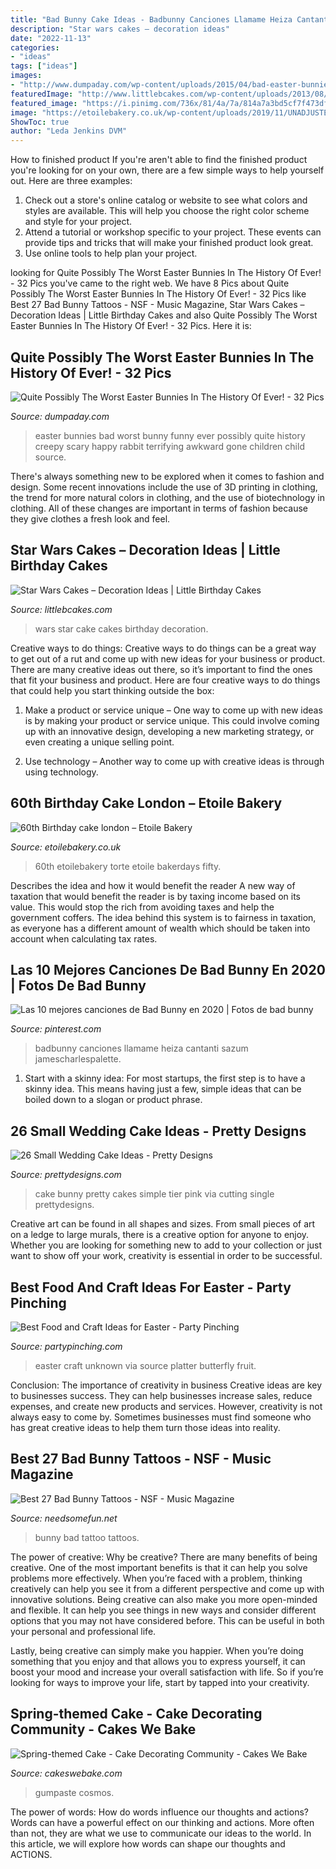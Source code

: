 ```yaml
---
title: "Bad Bunny Cake Ideas - Badbunny Canciones Llamame Heiza Cantanti Sazum Jamescharlespalette"
description: "Star wars cakes – decoration ideas"
date: "2022-11-13"
categories:
- "ideas"
tags: ["ideas"]
images:
- "http://www.dumpaday.com/wp-content/uploads/2015/04/bad-easter-bunnies-24.jpg"
featuredImage: "http://www.littlebcakes.com/wp-content/uploads/2013/08/Star-Wars-Cake-Pictures.jpg"
featured_image: "https://i.pinimg.com/736x/81/4a/7a/814a7a3bd5cf7f473dfb0735e565b4f6.jpg"
image: "https://etoilebakery.co.uk/wp-content/uploads/2019/11/UNADJUSTEDNONRAW_thumb_b7ee-768x1024.jpg"
ShowToc: true
author: "Leda Jenkins DVM"
---
```



How to finished product
If you're aren't able to find the finished product you're looking for on your own, there are a few simple ways to help yourself out. Here are three examples: 
1. Check out a store's online catalog or website to see what colors and styles are available. This will help you choose the right color scheme and style for your project.
2. Attend a tutorial or workshop specific to your project. These events can provide tips and tricks that will make your finished product look great.
3. Use online tools to help plan your project.

	

		
looking for Quite Possibly The Worst Easter Bunnies In The History Of Ever! - 32 Pics you've came to the right web. We have 8 Pics about Quite Possibly The Worst Easter Bunnies In The History Of Ever! - 32 Pics like Best 27 Bad Bunny Tattoos - NSF - Music Magazine, Star Wars Cakes – Decoration Ideas | Little Birthday Cakes and also Quite Possibly The Worst Easter Bunnies In The History Of Ever! - 32 Pics. Here it is:
		
    
## Quite Possibly The Worst Easter Bunnies In The History Of Ever! - 32 Pics

<img loading=lazy src="http://www.dumpaday.com/wp-content/uploads/2015/04/bad-easter-bunnies-24.jpg" onerror="this.onerror=null;this.src='https://tse2.mm.bing.net/th?id=OIP.9ajJu7yxvbiUZNGyOQirkwHaKk&amp;pid=15.1';" alt="Quite Possibly The Worst Easter Bunnies In The History Of Ever! - 32 Pics">

_Source: dumpaday.com_

>easter bunnies bad worst bunny funny ever possibly quite history creepy scary happy rabbit terrifying awkward gone children child source. 

	

There's always something new to be explored when it comes to fashion and design. Some recent innovations include the use of 3D printing in clothing, the trend for more natural colors in clothing, and the use of biotechnology in clothing. All of these changes are important in terms of fashion because they give clothes a fresh look and feel.

    
## Star Wars Cakes – Decoration Ideas | Little Birthday Cakes

<img loading=lazy src="http://www.littlebcakes.com/wp-content/uploads/2013/08/Star-Wars-Cake-Pictures.jpg" onerror="this.onerror=null;this.src='https://tse3.mm.bing.net/th?id=OIP.ubjh1AxNclsyTplAFCKShAHaJ4&amp;pid=15.1';" alt="Star Wars Cakes – Decoration Ideas | Little Birthday Cakes">

_Source: littlebcakes.com_

>wars star cake cakes birthday decoration. 

	

Creative ways to do things:
Creative ways to do things can be a great way to get out of a rut and come up with new ideas for your business or product. There are many creative ideas out there, so it’s important to find the ones that fit your business and product. Here are four creative ways to do things that could help you start thinking outside the box:
1. Make a product or service unique – One way to come up with new ideas is by making your product or service unique. This could involve coming up with an innovative design, developing a new marketing strategy, or even creating a unique selling point.

2. Use technology – Another way to come up with creative ideas is through using technology.

    
## 60th Birthday Cake London – Etoile Bakery

<img loading=lazy src="https://etoilebakery.co.uk/wp-content/uploads/2019/11/UNADJUSTEDNONRAW_thumb_b7ee-768x1024.jpg" onerror="this.onerror=null;this.src='https://tse1.mm.bing.net/th?id=OIP.2dMvi7b719olcc9cH01XGwHaJ4&amp;pid=15.1';" alt="60th Birthday cake london – Etoile Bakery">

_Source: etoilebakery.co.uk_

>60th etoilebakery torte etoile bakerdays fifty. 

	

Describes the idea and how it would benefit the reader
A new way of taxation that would benefit the reader is by taxing income based on its value. This would stop the rich from avoiding taxes and help the government coffers. The idea behind this system is to fairness in taxation, as everyone has a different amount of wealth which should be taken into account when calculating tax rates.

    
## Las 10 Mejores Canciones De Bad Bunny En 2020 | Fotos De Bad Bunny

<img loading=lazy src="https://i.pinimg.com/736x/81/4a/7a/814a7a3bd5cf7f473dfb0735e565b4f6.jpg" onerror="this.onerror=null;this.src='https://tse2.mm.bing.net/th?id=OIP.xgB3dIhH8ku9Z_5xlVuETAHaNK&amp;pid=15.1';" alt="Las 10 mejores canciones de Bad Bunny en 2020 | Fotos de bad bunny">

_Source: pinterest.com_

>badbunny canciones llamame heiza cantanti sazum jamescharlespalette. 

	

1. Start with a skinny idea: For most startups, the first step is to have a skinny idea. This means having just a few, simple ideas that can be boiled down to a slogan or product phrase.

    
## 26 Small Wedding Cake Ideas - Pretty Designs

<img loading=lazy src="https://www.prettydesigns.com/wp-content/uploads/2015/12/Bunny-Cake.jpg" onerror="this.onerror=null;this.src='https://tse1.mm.bing.net/th?id=OIP.IPvCH6yXYzh_y9UawCraJQHaLG&amp;pid=15.1';" alt="26 Small Wedding Cake Ideas - Pretty Designs">

_Source: prettydesigns.com_

>cake bunny pretty cakes simple tier pink via cutting single prettydesigns. 

	

Creative art can be found in all shapes and sizes. From small pieces of art on a ledge to large murals, there is a creative option for anyone to enjoy. Whether you are looking for something new to add to your collection or just want to show off your work, creativity is essential in order to be successful.

    
## Best Food And Craft Ideas For Easter - Party Pinching

<img loading=lazy src="http://partypinching.com/wp-content/uploads/2017/02/5cce61ea94918db689a80c460d37bf6b.jpg" onerror="this.onerror=null;this.src='https://tse1.mm.bing.net/th?id=OIP.V-8H1HavOilbWkq9u6pVWAHaLG&amp;pid=15.1';" alt="Best Food and Craft Ideas for Easter - Party Pinching">

_Source: partypinching.com_

>easter craft unknown via source platter butterfly fruit. 

	

Conclusion: The importance of creativity in business
Creative ideas are key to businesses success. They can help businesses increase sales, reduce expenses, and create new products and services. However, creativity is not always easy to come by. Sometimes businesses must find someone who has great creative ideas to help them turn those ideas into reality.

    
## Best 27 Bad Bunny Tattoos - NSF - Music Magazine

<img loading=lazy src="https://www.needsomefun.net/wp-content/uploads/2020/05/bad-bunny-tattoo-7.jpg" onerror="this.onerror=null;this.src='https://tse1.mm.bing.net/th?id=OIP.MvCiylM9l82BpxZDINsbpgAAAA&amp;pid=15.1';" alt="Best 27 Bad Bunny Tattoos - NSF - Music Magazine">

_Source: needsomefun.net_

>bunny bad tattoo tattoos. 

	

The power of creative: Why be creative?
There are many benefits of being creative. One of the most important benefits is that it can help you solve problems more effectively. When you’re faced with a problem, thinking creatively can help you see it from a different perspective and come up with innovative solutions.
Being creative can also make you more open-minded and flexible. It can help you see things in new ways and consider different options that you may not have considered before. This can be useful in both your personal and professional life.

Lastly, being creative can simply make you happier. When you’re doing something that you enjoy and that allows you to express yourself, it can boost your mood and increase your overall satisfaction with life. So if you’re looking for ways to improve your life, start by tapped into your creativity.

    
## Spring-themed Cake - Cake Decorating Community - Cakes We Bake

<img loading=lazy src="https://storage.ning.com/topology/rest/1.0/file/get/2683853327?profile=RESIZE_710x&amp;height=600" onerror="this.onerror=null;this.src='https://tse1.mm.bing.net/th?id=OIP.8Dn7H4dx5T_kyHG90YboVAHaLJ&amp;pid=15.1';" alt="Spring-themed Cake - Cake Decorating Community - Cakes We Bake">

_Source: cakeswebake.com_

>gumpaste cosmos. 

	

The power of words: How do words influence our thoughts and actions?
Words can have a powerful effect on our thinking and actions. More often than not, they are what we use to communicate our ideas to the world. In this article, we will explore how words can shape our thoughts and ACTIONS.

